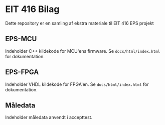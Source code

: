 # EIT 416 Bilag
Dette repository er en samling af ekstra materiale til EIT 416 EPS projekt

## EPS-MCU 
Indeholder C++ kildekode for MCU'ens firmware.
Se ``docs/html/index.html`` for dokumentation.

## EPS-FPGA 
Indeholder VHDL kildekode for FPGA'en.
Se ``docs/html/index.html`` for dokumentation.

## Måledata
Indeholder måledata anvendt i accepttest.
